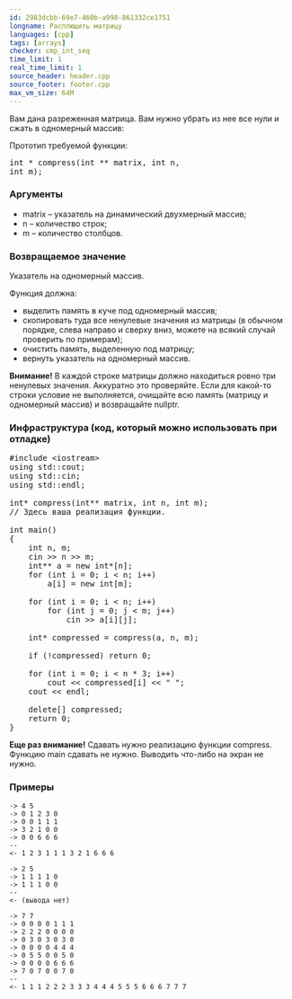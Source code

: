 ```yaml
---
id: 2983dcbb-69e7-460b-a998-861332ce1751
longname: Расплющить матрицу
languages: [cpp]
tags: [arrays]
checker: cmp_int_seq
time_limit: 1
real_time_limit: 1
source_header: header.cpp
source_footer: footer.cpp
max_vm_size: 64M
---
```


Вам дана разреженная матрица. Вам нужно убрать из нее все нули и сжать в одномерный массив:

Прототип требуемой функции: <pre>int * compress(int ** matrix, int n, int m);</pre>

### Аргументы
- matrix – указатель на динамический двухмерный массив;
- n – количество строк;
- m – количество столбцов.


### Возвращаемое значение

Указатель на одномерный массив.

Функция должна:
- выделить память в куче под одномерный массив;
- скопировать туда все ненулевые значения из матрицы (в обычном порядке, слева направо и сверху вниз, можете на всякий случай проверить по примерам);
- очистить память, выделенную под матрицу;
- вернуть указатель на одномерный массив.


**Внимание!** В каждой строке матрицы должно находиться ровно три ненулевых значения. Аккуратно это проверяйте. Если для какой-то строки условие не выполняется, очищайте всю память (матрицу и одномерный массив) и возвращайте nullptr.

### Инфраструктура (код, который можно использовать при отладке)
<pre>
#include &lt;iostream&gt;
using std::cout;
using std::cin;
using std::endl;

int* compress(int** matrix, int n, int m);
// Здесь ваша реализация функции. 

int main()
{
    int n, m;
    cin &gt;&gt; n &gt;&gt; m;
    int** a = new int*[n];
    for (int i = 0; i &lt; n; i++)
        a[i] = new int[m];

    for (int i = 0; i &lt; n; i++)
        for (int j = 0; j &lt; m; j++)
            cin &gt;&gt; a[i][j];

    int* compressed = compress(a, n, m);

    if (!compressed) return 0;

    for (int i = 0; i &lt; n * 3; i++)
        cout &lt;&lt; compressed[i] &lt;&lt; " ";
    cout &lt;&lt; endl;

    delete[] compressed;
    return 0;
}
</pre>

**Еще раз внимание!** Сдавать нужно реализацию функции compress. Функцию main сдавать не нужно. Выводить что-либо на экран не нужно.


### Примеры

```
-> 4 5
-> 0 1 2 3 0
-> 0 0 1 1 1
-> 3 2 1 0 0
-> 0 0 6 6 6
--
<- 1 2 3 1 1 1 3 2 1 6 6 6
```

```
-> 2 5
-> 1 1 1 1 0
-> 1 1 1 0 0
--
<- (вывода нет)
```

```
-> 7 7
-> 0 0 0 0 1 1 1
-> 2 2 2 0 0 0 0
-> 0 3 0 3 0 3 0
-> 0 0 0 0 4 4 4
-> 0 5 5 0 0 5 0
-> 0 0 0 0 6 6 6
-> 7 0 7 0 0 7 0
--
<- 1 1 1 2 2 2 3 3 3 4 4 4 5 5 5 6 6 6 7 7 7
```
